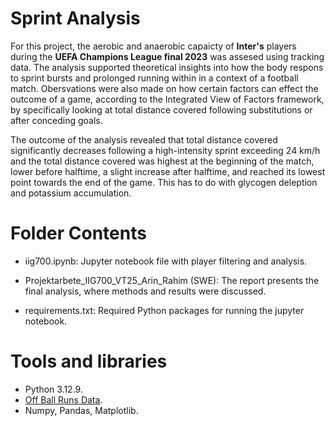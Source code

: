 # Sprint Analysis 
For this project, the aerobic and anaerobic capaicty of **Inter's** players during the **UEFA Champions League final 2023** was assesed using tracking data. The analysis supported theoretical insights into how the body respons to sprint bursts and prolonged running within in a context of a football match. Obersvations were also made on how certain factors can effect the outcome of a game, according to the Integrated View of Factors framework, by specifically looking at total distance covered following substitutions or after conceding goals. 

The outcome of the analysis revealed that total distance covered significantly decreases following a high-intensity sprint exceeding 24 km/h and the total distance covered was highest at the beginning of the match, lower before halftime, a slight increase after halftime, and reached its lowest point towards the end of the game. This has to do with glycogen deleption and potassium accumulation. 

# Folder Contents
- iig700.ipynb: Jupyter notebook file with player filtering and analysis.
  
- Projektarbete_IIG700_VT25_Arin_Rahim (SWE): The report presents the final analysis, where methods and results were discussed.
  
- requirements.txt: Required Python packages for running the jupyter notebook.

# Tools and libraries 
- Python 3.12.9.
- [Off Ball Runs Data](https://github.com/twelvefootball/twelve-respovision-CL-final).
- Numpy, Pandas, Matplotlib.
